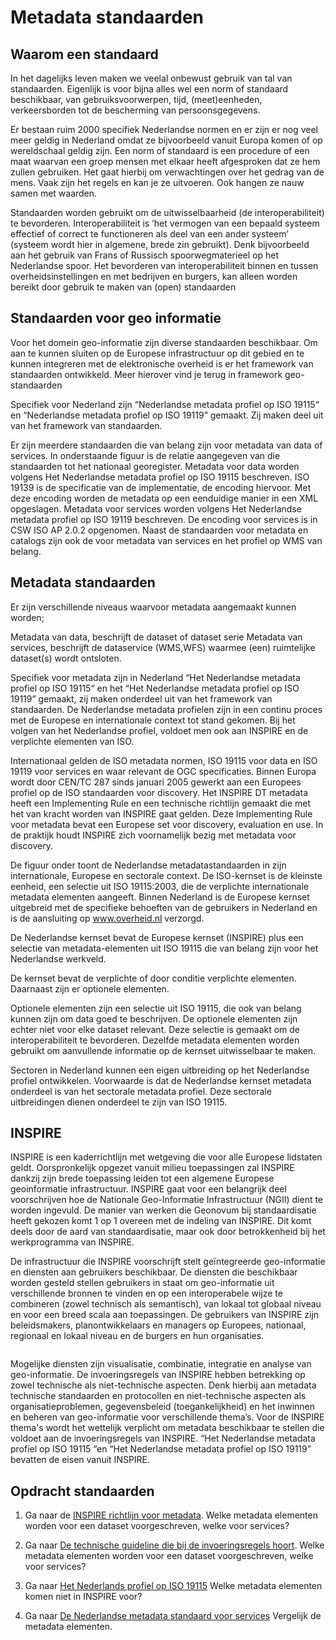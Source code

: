 
# Metadata standaarden

## Waarom een standaard

In het dagelijks leven maken we veelal onbewust gebruik van tal van standaarden. Eigenlijk is voor bijna alles wel een norm of standaard beschikbaar, van gebruiksvoorwerpen, tijd, (meet)eenheden, verkeersborden tot de bescherming van persoonsgegevens. 

Er bestaan ruim 2000 specifiek Nederlandse normen en er zijn er nog veel meer geldig in Nederland omdat ze bijvoorbeeld vanuit Europa komen of op wereldschaal geldig zijn. 
Een norm of standaard is een procedure of een maat waarvan een groep mensen met elkaar heeft afgesproken dat ze hem zullen gebruiken. Het gaat hierbij om verwachtingen over het gedrag van de mens. Vaak zijn het regels en kan je ze uitvoeren. Ook hangen ze nauw samen met waarden.

Standaarden worden gebruikt om de uitwisselbaarheid (de interoperabiliteit) te bevorderen. Interoperabiliteit is ‘het vermogen van een bepaald systeem effectief of correct te functioneren als deel van een ander systeem’ (systeem wordt hier in algemene, brede zin gebruikt). Denk bijvoorbeeld aan het gebruik van Frans of Russisch spoorwegmaterieel op het Nederlandse spoor.
Het bevorderen van interoperabiliteit binnen en tussen overheidsinstellingen en met bedrijven en burgers, kan alleen worden bereikt door gebruik te maken van (open) standaarden

## Standaarden voor geo informatie

Voor het domein geo-informatie zijn diverse standaarden beschikbaar. Om aan te kunnen sluiten op de Europese infrastructuur op dit gebied en te kunnen integreren met de elektronische overheid is er het framework van standaarden ontwikkeld. Meer hierover vind je terug in framework geo-standaarden

Specifiek voor Nederland zijn “Nederlandse metadata profiel op ISO 19115“ en “Nederlandse metadata profiel op ISO 19119” gemaakt. Zij maken deel uit van het framework van standaarden. 

Er zijn meerdere standaarden die van belang zijn voor metadata van data of services. In onderstaande figuur is de relatie aangegeven van die standaarden tot het nationaal georegister. Metadata voor data worden volgens Het Nederlandse metadata profiel op ISO 19115 beschreven. ISO 19139 is de specificatie van de implementatie, de encoding hiervoor. Met deze encoding worden de metadata op een eenduidige manier in een XML opgeslagen. Metadata voor services worden volgens Het Nederlandse metadata profiel op ISO 19119 beschreven. De encoding voor services is in CSW ISO AP 2.0.2 opgenomen. Naast de standaarden voor metadata en catalogs zijn ook de voor metadata van services en het profiel op WMS van belang.

## Metadata standaarden

Er zijn verschillende niveaus waarvoor metadata aangemaakt kunnen worden;

Metadata van data, beschrijft de dataset of dataset serie
Metadata van services, beschrijft de dataservice (WMS,WFS) waarmee (een) ruimtelijke dataset(s) wordt ontsloten.

Specifiek voor metadata zijn in Nederland “Het Nederlandse metadata profiel op ISO 19115“ en het “Het Nederlandse metadata profiel op ISO 19119” gemaakt, zij maken onderdeel uit van het framework van standaarden. De Nederlandse metadata profielen zijn in een continu proces met de Europese en internationale context tot stand gekomen. Bij het volgen van het Nederlandse profiel, voldoet men ook aan INSPIRE en de verplichte elementen van ISO.

Internationaal gelden de ISO metadata normen, ISO 19115 voor data en ISO 19119 voor services  en waar relevant de OGC specificaties. Binnen Europa wordt door CEN/TC 287 sinds januari 2005 gewerkt aan een Europees profiel op de ISO standaarden voor discovery. Het INSPIRE DT metadata heeft een Implementing Rule en een technische richtlijn gemaakt die met het van kracht worden van INSPIRE gaat gelden. Deze Implementing Rule voor metadata bevat een Europese set voor discovery, evaluation en use. In de praktijk houdt INSPIRE zich voornamelijk bezig met metadata voor discovery.

De figuur onder toont de Nederlandse metadatastandaarden in zijn internationale, Europese en sectorale context. De ISO-kernset is de kleinste eenheid, een selectie uit ISO 19115:2003, die de verplichte internationale metadata elementen aangeeft. Binnen Nederland is de Europese kernset uitgebreid met de specifieke behoeften van de gebruikers in Nederland en is de aansluiting op www.overheid.nl verzorgd.

De Nederlandse kernset bevat de Europese kernset (INSPIRE) plus een selectie van metadata-elementen uit ISO 19115 die van belang zijn voor het Nederlandse werkveld.

De kernset bevat de verplichte of door conditie verplichte elementen. Daarnaast zijn er optionele elementen.

Optionele elementen  zijn een selectie uit ISO 19115, die ook van belang kunnen zijn om data goed te beschrijven. De optionele elementen zijn echter niet voor elke dataset relevant. Deze selectie is gemaakt om de interoperabiliteit te bevorderen. Dezelfde metadata elementen worden gebruikt om aanvullende informatie op de kernset uitwisselbaar te maken.

Sectoren in Nederland kunnen een eigen uitbreiding op het Nederlandse profiel ontwikkelen. Voorwaarde is dat de Nederlandse kernset metadata onderdeel is van het sectorale metadata profiel. Deze sectorale uitbreidingen dienen onderdeel te zijn van ISO 19115.

## INSPIRE

INSPIRE is een kaderrichtlijn met wetgeving die voor alle Europese lidstaten geldt. Oorspronkelijk opgezet vanuit milieu toepassingen zal INSPIRE dankzij zijn brede toepassing leiden tot een algemene Europese geoinformatie infrastructuur. INSPIRE gaat voor een belangrijk deel voorschrijven hoe de Nationale Geo-Informatie Infrastructuur (NGII) dient te worden ingevuld. De manier van werken die Geonovum bij standaardisatie heeft gekozen komt 1 op 1 overeen met de indeling van INSPIRE. Dit komt deels door de aard van standaardisatie, maar ook door betrokkenheid bij het werkprogramma van INSPIRE.


De infrastructuur die INSPIRE voorschrijft stelt geïntegreerde geo-informatie en diensten aan gebruikers beschikbaar. De diensten die beschikbaar worden gesteld stellen gebruikers in staat om geo-informatie uit verschillende bronnen te vinden en op een interoperabele wijze te combineren (zowel technisch als semantisch), van lokaal tot globaal niveau en voor een breed scala aan toepassingen. De gebruikers van INSPIRE zijn beleidsmakers, planontwikkelaars en managers op Europees, nationaal, regionaal en lokaal niveau en de burgers en hun organisaties.

<img>

Mogelijke diensten zijn visualisatie, combinatie, integratie en analyse van geo-informatie. De invoeringsregels van INSPIRE hebben betrekking op zowel technische als niet-technische aspecten. Denk hierbij aan metadata technische standaarden en protocollen en niet-technische aspecten als organisatieproblemen, gegevensbeleid (toegankelijkheid) en het inwinnen en beheren van geo-informatie voor verschillende thema’s. 
Voor de INSPIRE thema's wordt het wettelijk verplicht om metadata  beschikbaar te stellen die voldoet aan de invoeringsregels van INSPIRE. “Het Nederlandse metadata profiel op ISO 19115 “en “Het Nederlandse metadata profiel op ISO 19119” bevatten de eisen vanuit INSPIRE.

## Opdracht standaarden

1. Ga naar de [INSPIRE richtlijn voor metadata](http://eur-lex.europa.eu/LexUriServ/LexUriServ.do?uri=OJ:L:2008:326:0012:0030:NL:PDF).
Welke metadata elementen worden voor een dataset voorgeschreven, welke voor services?


1. Ga naar [De technische guideline die bij de invoeringsregels hoort](http://inspire.jrc.ec.europa.eu/reports/ImplementingRules/metadata/MD_IR_and_ISO_20090218.pdf).
Welke metadata elementen worden voor een dataset voorgeschreven, welke voor services?


1. Ga naar [Het Nederlands profiel op ISO 19115](http://www.geonovum.nl/sites/default/files/standaarden/NLmetadataprofielISO19115v12maart.pdf) Welke metadata elementen komen niet in INSPIRE voor?


1. Ga naar [De Nederlandse metadata standaard voor services](http://www.geonovum.nl/geostandaarden/metadata) 
Vergelijk de metadata elementen.


